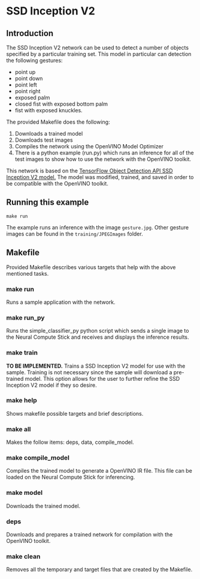 # SSD Inception V2

## Introduction
The SSD Inception V2 network can be used to detect a number of objects specified by a particular training set. This model in particular can detection the following gestures:
- point up
- point down
- point left
- point right
- exposed palm
- closed fist with exposed bottom palm
- fist with exposed knuckles. 

The provided Makefile does the following:
1. Downloads a trained model
2. Downloads test images
3. Compiles the network using the OpenVINO Model Optimizer
4. There is a python example (run.py) which runs an inference for all of the test images to show how to use the network with the OpenVINO toolkit.

This network is based on the [TensorFlow Object Detection API  SSD Inception V2 model.](https://github.com/tensorflow/models/blob/master/research/object_detection/g3doc/detection_model_zoo.md) The model was modified, trained, and saved in order to be compatible with the OpenVINO toolkit.


## Running this example

```
make run
```
The example runs an inference with the image `gesture.jpg`. Other gesture images can be found in the `training/JPEGImages` folder.


## Makefile
Provided Makefile describes various targets that help with the above mentioned tasks.

### make run
Runs a sample application with the network.

### make run_py
Runs the simple_classifier_py python script which sends a single image to the Neural Compute Stick and receives and displays the inference results.

### make train
**TO BE IMPLEMENTED.** Trains a SSD Inception V2 model for use with the sample. Training is not necessary since the sample will download a pre-trained model. This option allows for the user to further refine the SSD Inception V2 model if they so desire.

### make help
Shows makefile possible targets and brief descriptions.

### make all
Makes the follow items: deps, data, compile_model.

### make compile_model
Compiles the trained model to generate a OpenVINO IR file.  This file can be loaded on the Neural Compute Stick for inferencing.

### make model
Downloads the trained model.

### deps
Downloads and prepares a trained network for compilation with the OpenVINO toolkit.

### make clean
Removes all the temporary and target files that are created by the Makefile.

